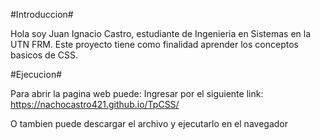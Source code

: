#Introduccion# 

Hola soy Juan Ignacio Castro, estudiante de Ingenieria en Sistemas en la UTN FRM. Este proyecto tiene como finalidad aprender los conceptos basicos de CSS.

#Ejecucion# 

Para abrir la pagina web puede: Ingresar por el siguiente link:
https://nachocastro421.github.io/TpCSS/

O tambien puede descargar el archivo y ejecutarlo en el navegador
